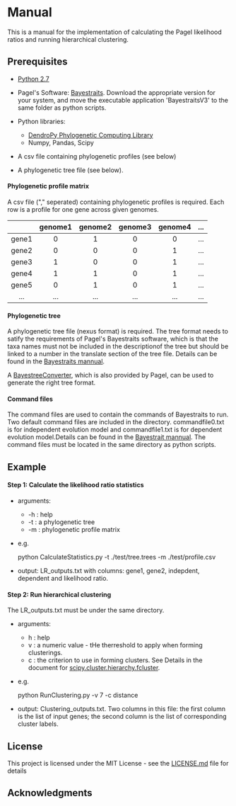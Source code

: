 # Manual

This is a manual for the implementation of calculating the Pagel likelihood ratios and running hierarchical clustering.


## Prerequisites

  - [Python 2.7](https://www.python.org/downloads/)

  - Pagel's Software: [Bayestraits](http://www.evolution.rdg.ac.uk/BayesTraitsV3/BayesTraitsV3.html). Download the appropriate version for your system, and move the executable application 'BayestraitsV3' to the same folder as python scripts.

  - Python libraries: 
  	  - [DendroPy Phylogenetic Computing Library](https://www.dendropy.org)
      - Numpy, Pandas, Scipy

  - A csv file containing phylogenetic profiles (see below)
  - A phylogenetic tree file (see below). 

#### Phylogenetic profile matrix

A csv file ("," seperated) containing phylogenetic profiles is required. Each row is a profile for one gene across given genomes.

|       | genome1 | genome2 | genome3 | genome4 | ... |
|:-----:|:-------:|:-------:|:-------:|:-------:|:---:|
| gene1 |    0    |    1    |    0    |    0    | ... |
| gene2 |    0    |    0    |    0    |    1    | ... |
| gene3 |    1    |    0    |    0    |    1    | ... |
| gene4 |    1    |    1    |    0    |    1    | ... |
| gene5 |    0    |    1    |    0    |    1    | ... |
|  ...  |   ...   |   ...   |   ...   |   ...   | ... |

#### Phylogenetic tree

A phylogenetic tree file (nexus format) is required. The tree format needs to satify the requirements of Pagel's Bayestraits software, which is that the taxa names must not be included in the descriptionof the tree but should be linked to a number in the translate section of the tree file. Details can be found in the [Bayestraits mannual](http://www.evolution.rdg.ac.uk/BayesTraitsV3/Files/BayesTraitsV3.Manual.pdf). 

A [BayestreeConverter](http://www.evolution.rdg.ac.uk/BayesTrees.html), which is also provided by Pagel, can be used to generate the right tree format.


#### Command files

The command files are used to contain the commands of Bayestraits to run. Two default command files are included in the directory. commandfile0.txt is for independent evolution model and commandfile1.txt is for dependent evolution model.Details can be found in the [Bayestrait mannual](http://www.evolution.rdg.ac.uk/BayesTraitsV3/Files/BayesTraitsV3.Manual.pdf). The command files must be located in the same directory as python scripts. 



## Example 

#### Step 1: Calculate the likelihood ratio statistics

- arguments: 
    - -h : help
	- -t : a phylogenetic tree
	- -m : phylogenetic profile matrix

- e.g.

	python CalculateStatistics.py -t ./test/tree.trees -m ./test/profile.csv


- output: LR_outputs.txt with columns: gene1, gene2, indepdent, dependent and likelihood ratio.


#### Step 2: Run hierarchical clustering

The LR_outputs.txt must be under the same directory.

- arguments:
    - h : help
	- v : a numeric value - tHe therreshold to apply when forming clusterings.
	- c : the criterion to use in forming clusters. 
	See Details in the document for [scipy.cluster.hierarchy.fcluster](https://docs.scipy.org/doc/scipy/reference/generated/scipy.cluster.hierarchy.fcluster.html#scipy.cluster.hierarchy.fcluster).

- e.g.

	python RunClustering.py -v 7 -c distance


- output: Clustering_outputs.txt. Two columns in this file: the first column is the list of input genes; the second column is the list of corresponding cluster labels.


## License

This project is licensed under the MIT License - see the [LICENSE.md](LICENSE.md) file for details

## Acknowledgments

